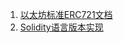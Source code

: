 1. [以太坊标准ERC721文档](https://blog.csdn.net/han0373/article/details/81056298)
2. [Solidity语言版本实现](https://github.com/OpenZeppelin/openzeppelin-contracts/blob/master/contracts/token/ERC721/IERC721.sol)
